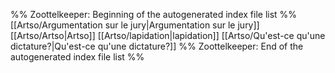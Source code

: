 %% Zoottelkeeper: Beginning of the autogenerated index file list  %%
 [[Artso/Argumentation sur le jury|Argumentation sur le jury]]
 [[Artso/Artso|Artso]]
 [[Artso/lapidation|lapidation]]
 [[Artso/Qu'est-ce qu'une dictature?|Qu'est-ce qu'une dictature?]]
%% Zoottelkeeper: End of the autogenerated index file list  %%
